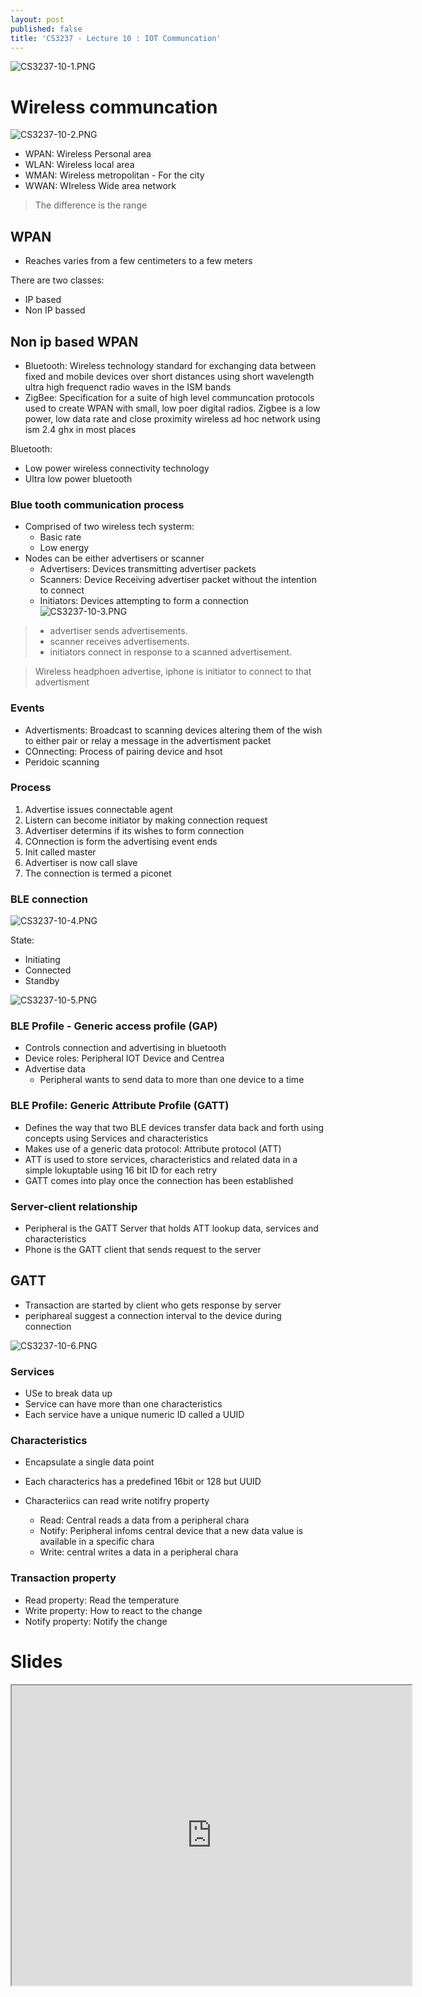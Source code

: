 ```yaml
---
layout: post
published: false
title: 'CS3237 - Lecture 10 : IOT Communcation'
---
```

![CS3237-10-1.PNG]({{site.baseurl}}/img/CS3237-10-1.PNG)

# Wireless communcation

![CS3237-10-2.PNG]({{site.baseurl}}/img/CS3237-10-2.PNG)

- WPAN: Wireless Personal area
- WLAN: Wireless local area
- WMAN: Wireless metropolitan - For the city
- WWAN: WIreless Wide area network 

> The difference is the range

## WPAN
- Reaches varies from a few centimeters to a few meters

There are two classes:
- IP based
- Non IP bassed

## Non ip based WPAN
- Bluetooth: Wireless technology standard for exchanging data between fixed and mobile devices over short distances using short wavelength ultra high frequenct radio waves in the ISM bands
- ZigBee: Specification for a suite of high level communcation protocols used to create WPAN with small, low poer digital radios. Zigbee is a low power, low data rate and close proximity wireless ad hoc network using ism 2.4 ghx in most places


Bluetooth:
- Low power wireless connectivity technology
- Ultra low power bluetooth

### Blue tooth communication process
- Comprised of two wireless tech systerm:
	- Basic rate
    - Low energy
- Nodes can be either advertisers or scanner
	- Advertisers: Devices transmitting advertiser packets
    - Scanners: Device Receiving advertiser packet without the intention to connect
    - Initiators: Devices attempting to form a connection
![CS3237-10-3.PNG]({{site.baseurl}}/img/CS3237-10-3.PNG)

> 
> - advertiser sends advertisements.
> - scanner receives advertisements.
> - initiators connect in response to a scanned advertisement.


> Wireless headphoen advertise, iphone is initiator to connect to that advertisment

### Events
- Advertisments: Broadcast to scanning devices altering them of the wish to either pair or relay a message in the advertisment packet
- COnnecting: Process of pairing device and hsot
- Peridoic scanning

### Process
1. Advertise issues connectable agent
2. Listern can become initiator by making connection request
3. Advertiser determins if its wishes to form connection
4. COnnection is form the advertising event ends
5. Init called master
6. Advertiser is now call slave
7. The connection is termed a piconet

### BLE connection
![CS3237-10-4.PNG]({{site.baseurl}}/img/CS3237-10-4.PNG)

State:
- Initiating 
- Connected
- Standby

![CS3237-10-5.PNG]({{site.baseurl}}/img/CS3237-10-5.PNG)

### BLE Profile - Generic access profile (GAP)
- Controls connection and advertising in bluetooth
- Device roles: Peripheral IOT Device and Centrea
- Advertise data
	- Peripheral wants to send data to more than one device to a time 

### BLE Profile: Generic Attribute Profile (GATT) 
- Defines the way that two BLE devices transfer data back and forth using concepts using Services and characteristics
- Makes use of a generic data protocol: Attribute protocol (ATT)
- ATT is used to store services, characteristics and related data in a simple lokuptable using 16 bit ID for each retry
- GATT comes into play once the connection has been established

### Server-client relationship
- Peripheral is the GATT Server that holds ATT lookup data, services and characteristics
- Phone is the GATT client that sends request to the server


## GATT
- Transaction are started by client who gets response by server
- periphareal suggest a connection interval to the device during connection

![CS3237-10-6.PNG]({{site.baseurl}}/img/CS3237-10-6.PNG)

### Services
- USe to break data up
- Service can have more than one characteristics
- Each service have a unique numeric ID called a UUID

### Characteristics
- Encapsulate a single data point
- Each characterics has a predefined 16bit or 128 but UUID
- Characteriics can read write notifry property

	- Read: Central reads a data from a peripheral chara
    - Notify: Peripheral infoms central device that a new data value is available in a specific chara
    - Write: central writes a data in a peripheral chara

### Transaction property
- Read property: Read the temperature
- Write property: How to react to the change
- Notify property: Notify the change



# Slides
<iframe src="https://drive.google.com/file/d/1w-2Lrb6VESE1QaBbhJo8EbR14pht760D/preview" width="640" height="480"></iframe>
